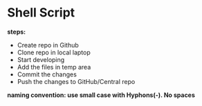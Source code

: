 # Shell Script

**steps:**
* Create repo in Github
* Clone repo in local laptop
* Start developing
* Add the files in temp area
* Commit the changes
* Push the changes to GitHub/Central repo

**naming convention: use small case with Hyphons(-). No spaces**